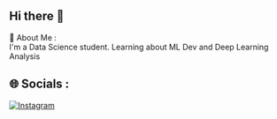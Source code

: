 ## Hi there 👋
💫 About Me : <br>
I'm a Data Science student. 
Learning about ML Dev and Deep Learning Analysis

## 🌐 Socials :
[![Instagram](https://img.shields.io/badge/Instagram-%230077B5.svg?logo=Instagram&logoColor=Yellow)](https://www.instagram.com/neipane_nesinopu/)
